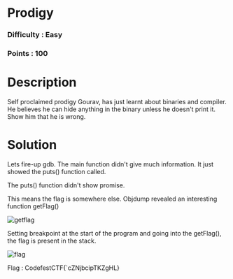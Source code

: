 # Prodigy
### Difficulty : Easy
### Points : 100

# Description
Self proclaimed prodigy Gourav, has just learnt about binaries and compiler. He believes he can hide anything in the binary unless he doesn't print it. Show him that he is wrong.

# Solution
Lets fire-up gdb.
The main function didn't give much information. It just showed the puts() function called.

The puts() function didn't show promise.

This means the flag is somewhere else. Objdump revealed an interesting function getFlag()


![getflag](https://user-images.githubusercontent.com/42334661/44945458-930e6b80-ae07-11e8-8a23-f509427fb848.png)


Setting breakpoint at the start of the program and going into the getFlag(), the flag is present in the stack.


![flag](https://user-images.githubusercontent.com/42334661/44945492-54c57c00-ae08-11e8-898b-6b864f8069f9.png)


Flag : CodefestCTF{`cZNjbcipTKZgHL}


